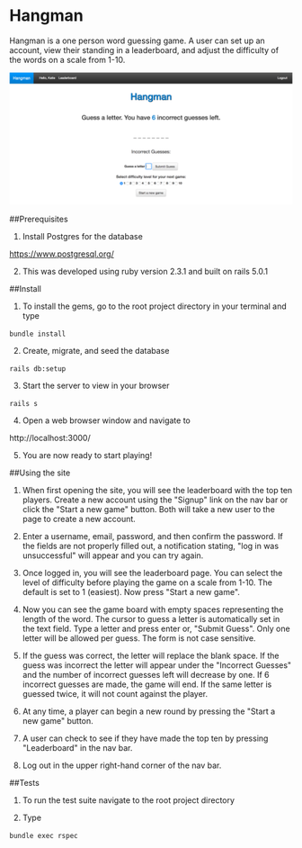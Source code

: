 # Hangman

Hangman is a one person word guessing game. A user can set up an account, view their standing in a leaderboard, and adjust the difficulty of the words on a scale from 1-10.

![Hangman](app/assets/images/hangman.png)

##Prerequisites
1. Install Postgres for the database

 https://www.postgresql.org/

2. This was developed using ruby version 2.3.1 and built on rails 5.0.1

##Install
1. To install the gems, go to the root project directory in your terminal and type

 `bundle install`

2. Create, migrate, and seed the database

 `rails db:setup`

3. Start the server to view in your browser

 `rails s`

4. Open a web browser window and navigate to

  http://localhost:3000/

5. You are now ready to start playing!

##Using the site

1. When first opening the site, you will see the leaderboard with the top ten players. Create a new account using the "Signup" link on the nav bar or click the "Start a new game" button. Both will take a new user to the page to create a new account.

2. Enter a username, email, password, and then confirm the password. If the fields are not properly filled out, a notification stating, "log in was unsuccessful" will appear and you can try again.

3. Once logged in, you will see the leaderboard page. You can select the level of difficulty before playing the game on a scale from 1-10. The default is set to 1 (easiest). Now press "Start a new game".

4. Now you can see the game board with empty spaces representing the length of the word. The cursor to guess a letter is automatically set in the text field. Type a letter and press enter or, "Submit Guess". Only one letter will be allowed per guess. The form is not case sensitive.

5. If the guess was correct, the letter will replace the blank space. If the guess was incorrect the letter will appear under the "Incorrect Guesses" and the number of incorrect guesses left will decrease by one. If 6 incorrect guesses are made, the game will end. If the same letter is guessed twice, it will not count against the player.

6. At any time, a player can begin a new round by pressing the "Start a new game" button.

7. A user can check to see if they have made the top ten by pressing "Leaderboard" in the nav bar.

8. Log out in the upper right-hand corner of the nav bar.

##Tests

1. To run the test suite navigate to the root project directory

2. Type

 `bundle exec rspec`
